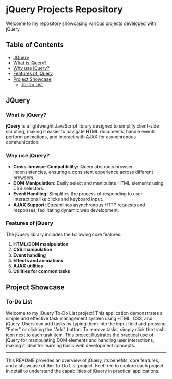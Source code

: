 # jQuery Projects Repository

Welcome to my repository showcasing various projects developed with jQuery.

## Table of Contents

- [JQuery](#jQuery)
- [What is jQuery?](#what-is-jquery)
- [Why use jQuery?](#why-use-jquery)
- [Features of jQuery](#features-of-jquery)
- [Project Showcase](#project-showcase)
  - [To-Do List](#to-do-list)

## JQuery

### What is jQuery?

**jQuery** is a lightweight JavaScript library designed to simplify client-side scripting, making it easier to navigate HTML documents, handle events, perform animations, and interact with AJAX for asynchronous communication.

### Why use jQuery?

- **Cross-browser Compatibility:** jQuery abstracts browser inconsistencies, ensuring a consistent experience across different browsers.
- **DOM Manipulation:** Easily select and manipulate HTML elements using CSS selectors.
- **Event Handling:** Simplifies the process of responding to user interactions like clicks and keyboard input.
- **AJAX Support:** Streamlines asynchronous HTTP requests and responses, facilitating dynamic web development.

### Features of jQuery

The jQuery library includes the following core features:

1. **HTML/DOM manipulation**
2. **CSS manipulation**
3. **Event handling**
4. **Effects and animations**
5. **AJAX utilities**
6. **Utilities for common tasks**

## Project Showcase

### To-Do List

Welcome to my jQuery To-Do List project! This application demonstrates a simple and effective task management system using HTML, CSS, and jQuery. Users can add tasks by typing them into the input field and pressing "Enter" or clicking the "Add" button. To remove tasks, simply click the trash icon next to each task item. This project illustrates the practical use of jQuery for manipulating DOM elements and handling user interactions, making it ideal for learning basic web development concepts.

---

This README provides an overview of jQuery, its benefits, core features, and a showcase of the To-Do List project. Feel free to explore each project in detail to understand the capabilities of jQuery in practical applications.
